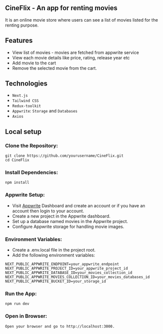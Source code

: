 ## CineFlix - An app for renting movies

It is an online movie store where users can see a list
of movies listed for the renting purpose.

## Features

- View list of movies - movies are fetched from appwrite service
- View each movie details like price, rating, release year etc
- Add movie to the cart
- Remove the selected movie from the cart.

## Technologies

- `Next.js`
- `Tailwind CSS`
- `Redux-toolkit`
- `Appwrite`: `Storage` and `Databases`
- `Axios`

## Local setup

### Clone the Repository:

```
git clone https://github.com/yourusername/CineFlix.git
cd CineFlix
```

### Install Dependencies:

```
npm install
```

### Appwrite Setup:

- Visit [Appwrite](https://cloud.appwrite.io/login) Dashboard and create an account or if you have an account then login to your account.
- Create a new project in the Appwrite dashboard.
- Set up a database named movies in the Appwrite project.
- Configure Appwrite storage for handling movie images.

### Environment Variables:

- Create a .env.local file in the project root.
- Add the following environment variables:

```
NEXT_PUBLIC_APPWRITE_ENDPOINT=your_appwrite_endpoint
NEXT_PUBLIC_APPWRITE_PROJECT_ID=your_appwrite_project_id
NEXT_PUBLIC_APPWRITE_DATABASE_ID=your_movies_collection_id
NEXT_PUBLIC_APPWRITE_MOVIES_COLLECTION_ID=your_movies_databases_id
NEXT_PUBLIC_APPWRITE_BUCKET_ID=your_storage_id
```

### Run the App:

```
npm run dev
```

### Open in Browser:

```
Open your browser and go to http://localhost:3000.
```
